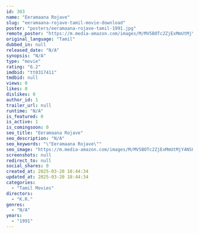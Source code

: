 ```yaml
---
id: 303
name: "Eeramaana Rojave"
slug: "eeramaana-rojave-tamil-movie-download"
poster: "posters/eeramaana-rojave-tamil-1991.jpg"
remote_poster: "https://m.media-amazon.com/images/M/MV5BOTc2ZjExMmUtMjY4NS00NTA2LThhOGItNzFiMzhkNjkyNWRmXkEyXkFqcGdeQXVyMjA4OTI5NDQ@._V1_SX300.jpg"
original_language: "Tamil"
dubbed_in: null
released_date: "N/A"
synopsis: "N/A"
type: "movie"
rating: "6.2"
imdbid: "tt0317411"
tmdbid: null
views: 0
likes: 0
dislikes: 0
author_id: 1
trailer_url: null
runtime: "N/A"
is_featured: 0
is_active: 1
is_comingsoon: 0
seo_title: "Eeramaana Rojave"
seo_description: "N/A"
seo_keywords: "\"Eeramaana Rojave\""
seo_image: "https://m.media-amazon.com/images/M/MV5BOTc2ZjExMmUtMjY4NS00NTA2LThhOGItNzFiMzhkNjkyNWRmXkEyXkFqcGdeQXVyMjA4OTI5NDQ@._V1_SX300.jpg"
screenshots: null
redirect_to: null
social_shares: 0
created_at: 2025-03-20 18:44:34
updated_at: 2025-03-20 18:44:34
categories:
  - "Tamil Movies"
directors:
  - "K.R."
genres:
  - "N/A"
years:
  - "1991"
---
```


